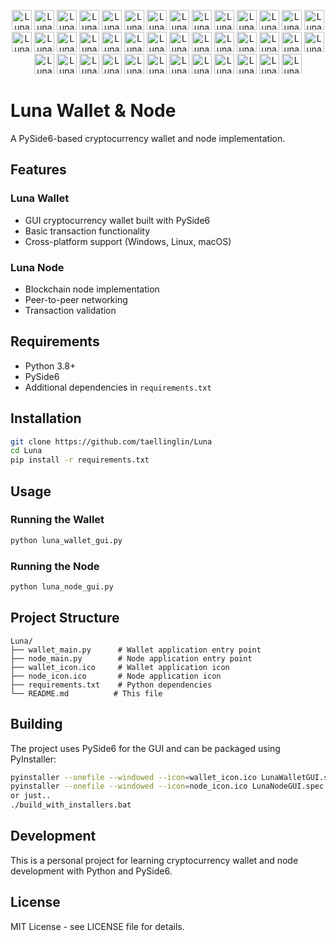 <p align="center">
  <img src="./wallet_icon.ico" alt="Luna Wallet Icon" width="32">
  <img src="./node_icon.ico" alt="Luna Node Icon" width="32">
  <img src="./wallet_icon.ico" alt="Luna Wallet Icon" width="32">
  <img src="./node_icon.ico" alt="Luna Node Icon" width="32">
  <img src="./wallet_icon.ico" alt="Luna Wallet Icon" width="32">
  <img src="./node_icon.ico" alt="Luna Node Icon" width="32">
  <img src="./wallet_icon.ico" alt="Luna Wallet Icon" width="32">
  <img src="./node_icon.ico" alt="Luna Node Icon" width="32">
  <img src="./wallet_icon.ico" alt="Luna Wallet Icon" width="32">
  <img src="./node_icon.ico" alt="Luna Node Icon" width="32">
  <img src="./wallet_icon.ico" alt="Luna Wallet Icon" width="32">
  <img src="./node_icon.ico" alt="Luna Node Icon" width="32">
  <img src="./wallet_icon.ico" alt="Luna Wallet Icon" width="32">
  <img src="./node_icon.ico" alt="Luna Node Icon" width="32">
  <img src="./wallet_icon.ico" alt="Luna Wallet Icon" width="32">
  <img src="./node_icon.ico" alt="Luna Node Icon" width="32">
  <img src="./wallet_icon.ico" alt="Luna Wallet Icon" width="32">
  <img src="./node_icon.ico" alt="Luna Node Icon" width="32">
  <img src="./wallet_icon.ico" alt="Luna Wallet Icon" width="32">
  <img src="./node_icon.ico" alt="Luna Node Icon" width="32">
  <img src="./wallet_icon.ico" alt="Luna Wallet Icon" width="32">
  <img src="./node_icon.ico" alt="Luna Node Icon" width="32">
  <img src="./wallet_icon.ico" alt="Luna Wallet Icon" width="32">
  <img src="./node_icon.ico" alt="Luna Node Icon" width="32">
  <img src="./wallet_icon.ico" alt="Luna Wallet Icon" width="32">
  <img src="./node_icon.ico" alt="Luna Node Icon" width="32">
  <img src="./wallet_icon.ico" alt="Luna Wallet Icon" width="32">
  <img src="./node_icon.ico" alt="Luna Node Icon" width="32">
  <img src="./wallet_icon.ico" alt="Luna Wallet Icon" width="32">
  <img src="./node_icon.ico" alt="Luna Node Icon" width="32">
  <img src="./wallet_icon.ico" alt="Luna Wallet Icon" width="32">
  <img src="./node_icon.ico" alt="Luna Node Icon" width="32">
  <img src="./wallet_icon.ico" alt="Luna Wallet Icon" width="32">
  <img src="./node_icon.ico" alt="Luna Node Icon" width="32">
  <img src="./wallet_icon.ico" alt="Luna Wallet Icon" width="32">
  <img src="./node_icon.ico" alt="Luna Node Icon" width="32">
  <img src="./wallet_icon.ico" alt="Luna Wallet Icon" width="32">
  <img src="./node_icon.ico" alt="Luna Node Icon" width="32">
  <img src="./wallet_icon.ico" alt="Luna Wallet Icon" width="32">
  <img src="./node_icon.ico" alt="Luna Node Icon" width="32">
</p>

# Luna Wallet & Node

A PySide6-based cryptocurrency wallet and node implementation.

## Features

### Luna Wallet
- GUI cryptocurrency wallet built with PySide6
- Basic transaction functionality
- Cross-platform support (Windows, Linux, macOS)

### Luna Node
- Blockchain node implementation
- Peer-to-peer networking
- Transaction validation

## Requirements

- Python 3.8+
- PySide6
- Additional dependencies in `requirements.txt`

## Installation

```bash
git clone https://github.com/taellinglin/Luna
cd Luna
pip install -r requirements.txt
```

## Usage

### Running the Wallet
```bash
python luna_wallet_gui.py
```

### Running the Node
```bash
python luna_node_gui.py
```

## Project Structure

```
Luna/
├── wallet_main.py      # Wallet application entry point
├── node_main.py        # Node application entry point  
├── wallet_icon.ico     # Wallet application icon
├── node_icon.ico       # Node application icon
├── requirements.txt    # Python dependencies
└── README.md          # This file
```

## Building

The project uses PySide6 for the GUI and can be packaged using PyInstaller:

```bash
pyinstaller --onefile --windowed --icon=wallet_icon.ico LunaWalletGUI.spec
pyinstaller --onefile --windowed --icon=node_icon.ico LunaNodeGUI.spec
or just..
./build_with_installers.bat

```

## Development

This is a personal project for learning cryptocurrency wallet and node development with Python and PySide6.

## License

MIT License - see LICENSE file for details.





